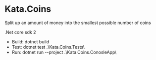 # Kata.Coins
Split up an amount of money into the smallest possible number of coins

.Net core sdk 2

* Build: dotnet build
* Test:  dotnet test .\Kata.Coins.Tests\
* Run:   dotnet run --project .\Kata.Coins.ConosleApp\

